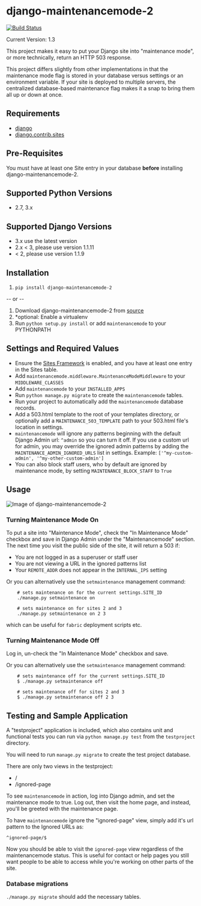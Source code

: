 # django-maintenancemode-2

[![Build Status](https://travis-ci.org/alsoicode/django-maintenancemode-2.svg)](https://travis-ci.org/alsoicode/django-maintenancemode-2)

Current Version: 1.3

This project makes it easy to put your Django site into "maintenance mode", or more technically, return an HTTP 503 response.

This project differs slightly from other implementations in that the maintenance mode flag is stored in your database versus settings or an environment variable. If your site is deployed to multiple servers, the centralized database-based maintenance flag makes it a snap to bring them all up or down at once.

## Requirements
- [django](https://www.djangoproject.com/download/)
- [django.contrib.sites](https://docs.djangoproject.com/en/1.11/ref/contrib/sites/)

## Pre-Requisites
You must have at least one Site entry in your database **before** installing django-maintenancemode-2.

## Supported Python Versions
- 2.7, 3.x

## Supported Django Versions
- 3.x use the latest version
- 2.x < 3, please use version 1.1.11
- < 2, please use version 1.1.9

## Installation
1. `pip install django-maintenancemode-2`

-- or --

1. Download django-maintenancemode-2 from [source](https://github.com/alsoicode/django-maintenancemode-2/archive/master.zip)
2. *optional: Enable a virtualenv
3. Run `python setup.py install` or add `maintenancemode` to your PYTHONPATH

## Settings and Required Values
- Ensure the [Sites Framework](https://docs.djangoproject.com/en/1.11/ref/contrib/sites/) is enabled, and you have at least one entry in the Sites table.
- Add `maintenancemode.middleware.MaintenanceModeMiddleware` to your `MIDDLEWARE_CLASSES`
- Add `maintenancemode` to your `INSTALLED_APPS`
- Run `python manage.py migrate` to create the `maintenancemode` tables.
- Run your project to automatically add the `maintenancemode` database records.
- Add a 503.html template to the root of your templates directory, or optionally add a `MAINTENANCE_503_TEMPLATE` path to your 503.html file's location in settings.
- `maintenancemode` will ignore any patterns beginning with the default Django Admin url: `^admin` so you can turn it off. If you use a custom url for admin, you may override the ignored admin patterns by adding the `MAINTENANCE_ADMIN_IGNORED_URLS` list in settings. Example: `['^my-custom-admin', '^my-other-custom-admin']`
- You can also block staff users, who by default are ignored by maintenance mode, by setting `MAINTENANCE_BLOCK_STAFF` to `True`

## Usage

![Image of django-maintenancemode-2](http://res.cloudinary.com/alsoicode/image/upload/v1449537052/django-maintenancemode-2/maintenancemode.jpg)

### Turning Maintenance Mode **On**
To put a site into "Maintenance Mode", check the "In Maintenance Mode" checkbox and save in Django Admin under the "Maintenancemode" section. The next time you visit the public side of the site, it will return a 503 if:

- You are not logged in as a superuser or staff user
- You are not viewing a URL in the ignored patterns list
- Your `REMOTE_ADDR` does not appear in the `INTERNAL_IPS` setting


Or you can alternatively use the `setmaintenance` management command:

```
    # sets maintenance on for the current settings.SITE_ID
    ./manage.py setmaintenance on

    # sets maintenance on for sites 2 and 3
    ./manage.py setmaintenance on 2 3
```

which can be useful for `fabric` deployment scripts etc.

### Turning Maintenance Mode **Off**
Log in, un-check the "In Maintenance Mode" checkbox and save.

Or you can alternatively use the `setmaintenance` management command:

```
    # sets maintenance off for the current settings.SITE_ID
    $ ./manage.py setmaintenance off

    # sets maintenance off for sites 2 and 3
    $ ./manage.py setmaintenance off 2 3
```

## Testing and Sample Application
A "testproject" application is included, which also contains unit and functional tests you can run via `python manage.py test` from the `testproject` directory.

You will need to run `manage.py migrate` to create the test project database.

There are only two views in the testproject:
- /
- /ignored-page

To see `maintenancemode` in action, log into Django admin, and set the maintenance mode to true. Log out, then visit the home page, and instead, you'll be greeted with the maintenance page.

To have `maintenancemode` ignore the "ignored-page" view, simply add it's url pattern to the Ignored URLs as:

    ^ignored-page/$

Now you should be able to visit the `ignored-page` view regardless of the maintenancemode status. This is useful for contact or help pages you still want people to be able to access while you're working on other parts of the site.

### Database migrations
`./manage.py migrate` should add the necessary tables.
